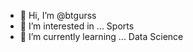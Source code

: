 - 👋 Hi, I’m @btgurss
- 👀 I’m interested in ... Sports
- 🌱 I’m currently learning ... Data Science

<!---
btgurss/btgurss is a ✨ special ✨ repository because its `README.md` (this file) appears on your GitHub profile.
You can click the Preview link to take a look at your changes.
--->
